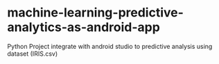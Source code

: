 # machine-learning-predictive-analytics-as-android-app
Python Project integrate with android studio to predictive analysis using dataset (IRIS.csv)
